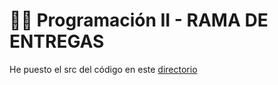 # 👨‍💻 Programación II - RAMA DE ENTREGAS

He puesto el src del código en este [directorio](/evaluaciones/examenes/examenFinal/)